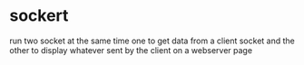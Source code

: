 # sockert
 run two socket at the same time one to get data from a client socket and the other to display whatever sent by the client on a webserver page
